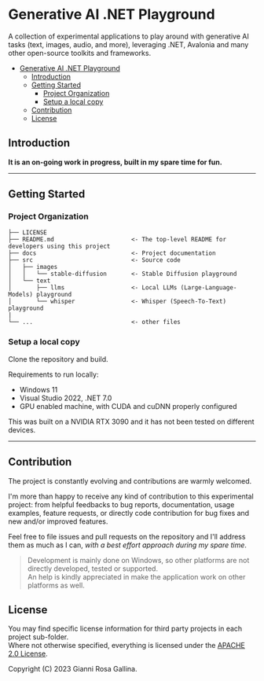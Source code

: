 # Generative AI .NET Playground

A collection of experimental applications to play around with generative AI tasks (text, images, audio, and more), leveraging .NET, Avalonia and many other open-source toolkits and frameworks.

- [Generative AI .NET Playground](#generative-ai-net-playground)
  - [Introduction](#introduction)
  - [Getting Started](#getting-started)
    - [Project Organization](#project-organization)
    - [Setup a local copy](#setup-a-local-copy)
  - [Contribution](#contribution)
  - [License](#license)

## Introduction

**It is an on-going work in progress, built in my spare time for fun.**

---

## Getting Started

### Project Organization

    ├── LICENSE
    ├── README.md                      <- The top-level README for developers using this project
    ├── docs                           <- Project documentation
    ├── src                            <- Source code
    │   ├── images
    │   │   └── stable-diffusion       <- Stable Diffusion playground
    │   └── text
    │       ├── llms                   <- Local LLMs (Large-Language-Models) playground
    │       └── whisper                <- Whisper (Speech-To-Text) playground
    |
    └── ...                            <- other files

### Setup a local copy

Clone the repository and build.

Requirements to run locally:

- Windows 11
- Visual Studio 2022, .NET 7.0
- GPU enabled machine, with CUDA and cuDNN properly configured

This was built on a NVIDIA RTX 3090 and it has not been tested on different devices.

---

## Contribution

The project is constantly evolving and contributions are warmly welcomed.

I'm more than happy to receive any kind of contribution to this experimental project: from helpful feedbacks to bug reports, documentation, usage examples, feature requests, or directly code contribution for bug fixes and new and/or improved features.

Feel free to file issues and pull requests on the repository and I'll address them as much as I can, *with a best effort approach during my spare time*.

> Development is mainly done on Windows, so other platforms are not directly developed, tested or supported.  
> An help is kindly appreciated in make the application work on other platforms as well.

## License

You may find specific license information for third party projects in each project sub-folder.  
Where not otherwise specified, everything is licensed under the [APACHE 2.0 License](./LICENSE).

Copyright (C) 2023 Gianni Rosa Gallina.
